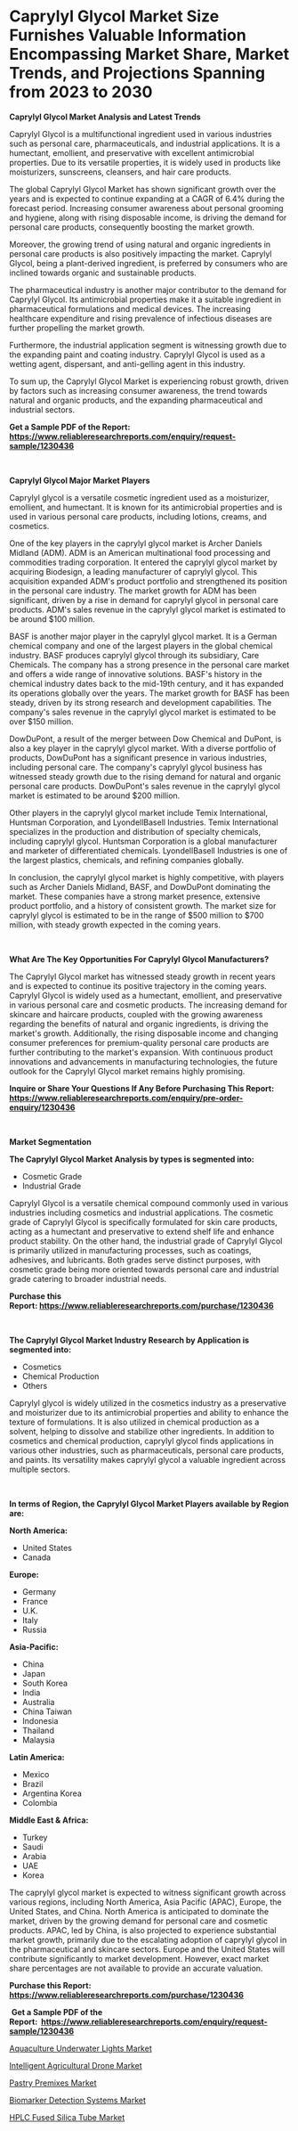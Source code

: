 <p><h1>Caprylyl Glycol Market Size Furnishes Valuable Information Encompassing Market Share, Market Trends, and Projections Spanning from 2023 to 2030</h1></p><p><strong>Caprylyl Glycol Market Analysis and Latest Trends</strong></p>
<p><p>Caprylyl Glycol is a multifunctional ingredient used in various industries such as personal care, pharmaceuticals, and industrial applications. It is a humectant, emollient, and preservative with excellent antimicrobial properties. Due to its versatile properties, it is widely used in products like moisturizers, sunscreens, cleansers, and hair care products.</p><p>The global Caprylyl Glycol Market has shown significant growth over the years and is expected to continue expanding at a CAGR of 6.4% during the forecast period. Increasing consumer awareness about personal grooming and hygiene, along with rising disposable income, is driving the demand for personal care products, consequently boosting the market growth.</p><p>Moreover, the growing trend of using natural and organic ingredients in personal care products is also positively impacting the market. Caprylyl Glycol, being a plant-derived ingredient, is preferred by consumers who are inclined towards organic and sustainable products.</p><p>The pharmaceutical industry is another major contributor to the demand for Caprylyl Glycol. Its antimicrobial properties make it a suitable ingredient in pharmaceutical formulations and medical devices. The increasing healthcare expenditure and rising prevalence of infectious diseases are further propelling the market growth.</p><p>Furthermore, the industrial application segment is witnessing growth due to the expanding paint and coating industry. Caprylyl Glycol is used as a wetting agent, dispersant, and anti-gelling agent in this industry.</p><p>To sum up, the Caprylyl Glycol Market is experiencing robust growth, driven by factors such as increasing consumer awareness, the trend towards natural and organic products, and the expanding pharmaceutical and industrial sectors.</p></p>
<p><strong>Get a Sample PDF of the Report:&nbsp; <a href="https://www.reliableresearchreports.com/enquiry/request-sample/1230436">https://www.reliableresearchreports.com/enquiry/request-sample/1230436</a></strong></p>
<p>&nbsp;</p>
<p><strong>Caprylyl Glycol Major Market Players</strong></p>
<p><p>Caprylyl glycol is a versatile cosmetic ingredient used as a moisturizer, emollient, and humectant. It is known for its antimicrobial properties and is used in various personal care products, including lotions, creams, and cosmetics.</p><p>One of the key players in the caprylyl glycol market is Archer Daniels Midland (ADM). ADM is an American multinational food processing and commodities trading corporation. It entered the caprylyl glycol market by acquiring Biodesign, a leading manufacturer of caprylyl glycol. This acquisition expanded ADM's product portfolio and strengthened its position in the personal care industry. The market growth for ADM has been significant, driven by a rise in demand for caprylyl glycol in personal care products. ADM's sales revenue in the caprylyl glycol market is estimated to be around $100 million.</p><p>BASF is another major player in the caprylyl glycol market. It is a German chemical company and one of the largest players in the global chemical industry. BASF produces caprylyl glycol through its subsidiary, Care Chemicals. The company has a strong presence in the personal care market and offers a wide range of innovative solutions. BASF's history in the chemical industry dates back to the mid-19th century, and it has expanded its operations globally over the years. The market growth for BASF has been steady, driven by its strong research and development capabilities. The company's sales revenue in the caprylyl glycol market is estimated to be over $150 million.</p><p>DowDuPont, a result of the merger between Dow Chemical and DuPont, is also a key player in the caprylyl glycol market. With a diverse portfolio of products, DowDuPont has a significant presence in various industries, including personal care. The company's caprylyl glycol business has witnessed steady growth due to the rising demand for natural and organic personal care products. DowDuPont's sales revenue in the caprylyl glycol market is estimated to be around $200 million.</p><p>Other players in the caprylyl glycol market include Temix International, Huntsman Corporation, and LyondellBasell Industries. Temix International specializes in the production and distribution of specialty chemicals, including caprylyl glycol. Huntsman Corporation is a global manufacturer and marketer of differentiated chemicals. LyondellBasell Industries is one of the largest plastics, chemicals, and refining companies globally.</p><p>In conclusion, the caprylyl glycol market is highly competitive, with players such as Archer Daniels Midland, BASF, and DowDuPont dominating the market. These companies have a strong market presence, extensive product portfolio, and a history of consistent growth. The market size for caprylyl glycol is estimated to be in the range of $500 million to $700 million, with steady growth expected in the coming years.</p></p>
<p>&nbsp;</p>
<p><strong>What Are The Key Opportunities For Caprylyl Glycol Manufacturers?</strong></p>
<p><p>The Caprylyl Glycol market has witnessed steady growth in recent years and is expected to continue its positive trajectory in the coming years. Caprylyl Glycol is widely used as a humectant, emollient, and preservative in various personal care and cosmetic products. The increasing demand for skincare and haircare products, coupled with the growing awareness regarding the benefits of natural and organic ingredients, is driving the market's growth. Additionally, the rising disposable income and changing consumer preferences for premium-quality personal care products are further contributing to the market's expansion. With continuous product innovations and advancements in manufacturing technologies, the future outlook for the Caprylyl Glycol market remains highly promising.</p></p>
<p><strong>Inquire or Share Your Questions If Any Before Purchasing This Report: <a href="https://www.reliableresearchreports.com/enquiry/pre-order-enquiry/1230436">https://www.reliableresearchreports.com/enquiry/pre-order-enquiry/1230436</a></strong></p>
<p>&nbsp;</p>
<p><strong>Market Segmentation</strong></p>
<p><strong>The Caprylyl Glycol Market Analysis by types is segmented into:</strong></p>
<p><ul><li>Cosmetic Grade</li><li>Industrial Grade</li></ul></p>
<p><p>Caprylyl Glycol is a versatile chemical compound commonly used in various industries including cosmetics and industrial applications. The cosmetic grade of Caprylyl Glycol is specifically formulated for skin care products, acting as a humectant and preservative to extend shelf life and enhance product stability. On the other hand, the industrial grade of Caprylyl Glycol is primarily utilized in manufacturing processes, such as coatings, adhesives, and lubricants. Both grades serve distinct purposes, with cosmetic grade being more oriented towards personal care and industrial grade catering to broader industrial needs.</p></p>
<p><strong>Purchase this Report:&nbsp;<a href="https://www.reliableresearchreports.com/purchase/1230436">https://www.reliableresearchreports.com/purchase/1230436</a></strong></p>
<p>&nbsp;</p>
<p><strong>The Caprylyl Glycol Market Industry Research by Application is segmented into:</strong></p>
<p><ul><li>Cosmetics</li><li>Chemical Production</li><li>Others</li></ul></p>
<p><p>Caprylyl glycol is widely utilized in the cosmetics industry as a preservative and moisturizer due to its antimicrobial properties and ability to enhance the texture of formulations. It is also utilized in chemical production as a solvent, helping to dissolve and stabilize other ingredients. In addition to cosmetics and chemical production, caprylyl glycol finds applications in various other industries, such as pharmaceuticals, personal care products, and paints. Its versatility makes caprylyl glycol a valuable ingredient across multiple sectors.</p></p>
<p>&nbsp;</p>
<p><strong>In terms of Region, the Caprylyl Glycol Market Players available by Region are:</strong></p>
<p>
    <p> <strong> North America: </strong>
        <ul>
            <li>United States</li>
            <li>Canada</li>
        </ul>
        </p> 
    <p> <strong> Europe: </strong>
        <ul>
            <li>Germany</li>
            <li>France</li>
            <li>U.K.</li>
            <li>Italy</li>
            <li>Russia</li>
        </ul>
        </p> 
    <p> <strong> Asia-Pacific: </strong>
        <ul>
            <li>China</li>
            <li>Japan</li>
            <li>South Korea</li>
            <li>India</li>
            <li>Australia</li>
            <li>China Taiwan</li>
            <li>Indonesia</li>
            <li>Thailand</li>
            <li>Malaysia</li>
        </ul>
        </p> 
    <p> <strong> Latin America: </strong>
        <ul>
            <li>Mexico</li>
            <li>Brazil</li>
            <li>Argentina Korea</li>
            <li>Colombia</li>
        </ul>
        </p> 
    <p> <strong> Middle East & Africa: </strong>
        <ul>
            <li>Turkey</li>
            <li>Saudi</li>
            <li>Arabia</li>
            <li>UAE</li>
            <li>Korea</li>
        </ul>
    </p>
    </p>
<p><p>The caprylyl glycol market is expected to witness significant growth across various regions, including North America, Asia Pacific (APAC), Europe, the United States, and China. North America is anticipated to dominate the market, driven by the growing demand for personal care and cosmetic products. APAC, led by China, is also projected to experience substantial market growth, primarily due to the escalating adoption of caprylyl glycol in the pharmaceutical and skincare sectors. Europe and the United States will contribute significantly to market development. However, exact market share percentages are not available to provide an accurate valuation.</p></p>
<p><strong>Purchase this Report: <a href="https://www.reliableresearchreports.com/purchase/1230436">https://www.reliableresearchreports.com/purchase/1230436</a></strong></p>
<p>&nbsp;<strong>Get a Sample PDF of the Report:&nbsp;&nbsp;<a href="https://www.reliableresearchreports.com/enquiry/request-sample/1230436">https://www.reliableresearchreports.com/enquiry/request-sample/1230436</a></strong></p>
<p><strong></strong></p>
<p><p><a href="https://medium.com/@rosejohnson762014/aquaculture-underwater-lights-market-trends-forecast-and-competitive-analysis-to-2030-05a43b6ebd2f">Aquaculture Underwater Lights Market</a></p><p><a href="https://medium.com/@samanthareed1916/intelligent-agricultural-drone-market-insights-into-market-cagr-market-trends-and-growth-317ed2bd8abb">Intelligent Agricultural Drone Market</a></p><p><a href="https://medium.com/@aniket.reportprime23/pastry-premixes-market-research-report-its-history-and-forecast-2023-to-2030-d9ab0da247b3">Pastry Premixes Market</a></p><p><a href="https://medium.com/@anndavis1924/biomarker-detection-systems-market-size-and-market-trends-complete-industry-overview-2023-to-2030-9212b2a6e94e">Biomarker Detection Systems Market</a></p><p><a href="https://medium.com/@tammyfreeman2022/hplc-fused-silica-tube-market-report-reveals-the-latest-trends-and-growth-opportunities-of-this-136afea214da">HPLC Fused Silica Tube Market</a></p></p>